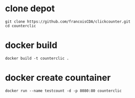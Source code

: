 
# clone depot
```
git clone https://github.com/francoisCDA/clickcounter.git 
cd counterclic
```



# docker build 
```
docker build -t counterclic .
```

# docker create countainer

```
docker run --name testcount -d -p 8080:80 counterclic
```
